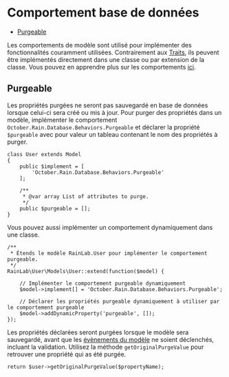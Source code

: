 # Comportement base de données

- [Purgeable](#purgeable)

Les comportements de modèle sont utilisé pour implémenter des fonctionnalités couramment utilisées.
Contrairement aux [Traits](traits), ils peuvent être implémentés directement dans une classe ou par extension de la
classe. Vous pouvez en apprendre plus sur les comportements [ici](../services/behaviors). 

<a name="purgeable"></a>
## Purgeable

Les propriétés purgées ne seront pas sauvegardé en base de données lorsque celui-ci sera créé ou mis à jour. Pour purger
des propriétés dans un modèle, implémenter le comportement `October.Rain.Database.Behaviors.Purgeable` et déclarer la
propriété `$purgeable` avec pour valeur un tableau contenant le nom des propriétés à purger.

    class User extends Model
    {
        public $implement = [
            'October.Rain.Database.Behaviors.Purgeable'
        ];

        /**
         * @var array List of attributes to purge.
         */
        public $purgeable = [];
    }
    
Vous pouvez aussi implémenter un comportement dynamiquement dans une classe.

    /**
     * Étends le modèle RainLab.User pour implémenter le comportement purgeable.
     */
    RainLab\User\Models\User::extend(function($model) {

        // Implémenter le comportement purgeable dynamiquement
        $model->implement[] = 'October.Rain.Database.Behaviors.Purgeable';
        
        // Déclarer les propriétés purgeable dynamiquement à utiliser par le comportement purgeable
        $model->addDynamicProperty('purgeable', []);
    });

Les propriétés déclarées seront purgées lorsque le modèle sera sauvegardé, avant que les [évènements du modèle](#model-events)
ne soient déclenchés, incluant la validation. Utilisez la méthode `getOriginalPurgeValue` pour retrouver une propriété
qui as été purgée.

    return $user->getOriginalPurgeValue($propertyName);
